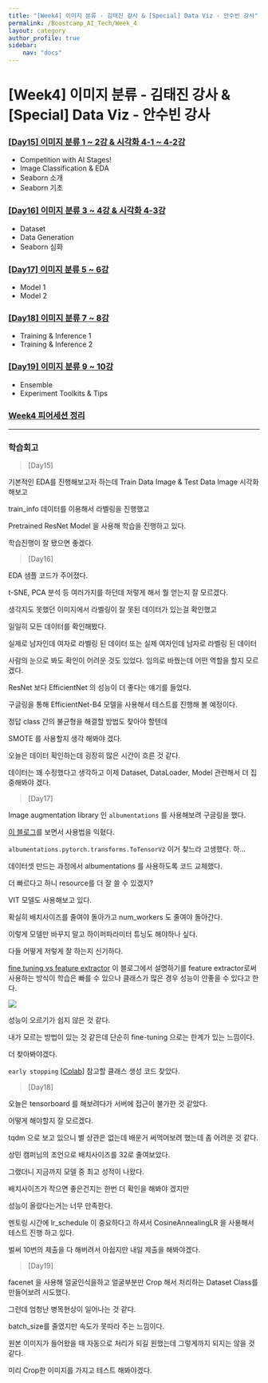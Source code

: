 ```yaml
---
title: "[Week4] 이미지 분류 - 김태진 강사 & [Special] Data Viz - 안수빈 강사"
permalink: /Boostcamp_AI_Tech/Week_4
layout: category
author_profile: true
sidebar:
    nav: "docs"
---
```


# [Week4] 이미지 분류 - 김태진 강사 & [Special] Data Viz - 안수빈 강사

### [[Day15] 이미지 분류 1 ~ 2강 & 시각화 4-1 ~ 4-2강](https://github.com/raki-1203/boostcamp_note/tree/main/Week_4/Day_15)

- Competition with AI Stages!
- Image Classification & EDA
- Seaborn 소개
- Seaborn 기초

### [[Day16] 이미지 분류 3 ~ 4강 & 시각화 4-3강](https://github.com/raki-1203/boostcamp_note/tree/main/Week_4/Day_16)

- Dataset
- Data Generation
- Seaborn 심화

### [[Day17] 이미지 분류 5 ~ 6강](https://github.com/raki-1203/boostcamp_note/tree/main/Week_4/Day_17)

- Model 1
- Model 2

### [[Day18] 이미지 분류 7 ~ 8강](https://github.com/raki-1203/boostcamp_note/tree/main/Week_4/Day_18)

- Training & Inference 1
- Training & Inference 2

### [[Day19] 이미지 분류 9 ~ 10강](https://github.com/raki-1203/boostcamp_note/tree/main/Week_4/Day_19)

- Ensemble
- Experiment Toolkits & Tips

### [Week4 피어세션 정리](https://github.com/raki-1203/Boostcamp_2st_Hot6/tree/main/Meetup-log/week4)

---
### 학습회고

> [Day15]

기본적인 EDA를 진행해보고자 하는데 Train Data Image & Test Data Image 시각화 해보고

train_info 데이터를 이용해서 라벨링을 진행했고

Pretrained ResNet Model 을 사용해 학습을 진행하고 있다.

학습진행이 잘 됐으면 좋겠다.

> [Day16]

EDA 샘플 코드가 주어졌다.

t-SNE, PCA 분석 등 여러가지를 하던데 저렇게 해서 뭘 얻는지 잘 모르겠다.

생각지도 못했던 이미지에서 라벨링이 잘 못된 데이터가 있는걸 확인했고

일일히 모든 데이터를 확인해봤다.

실제로 남자인데 여자로 라벨링 된 데이터 또는 실제 여자인데 남자로 라벨링 된 데이터

사람의 눈으로 봐도 확인이 어려운 것도 있었다. 임의로 바꿨는데 어떤 역할을 할지 모르겠다.

ResNet 보다 EfficientNet 의 성능이 더 좋다는 얘기를 들었다.

구글링을 통해 EfficientNet-B4 모델을 사용해서 테스트를 진행해 볼 예정이다.

정답 class 간의 불균형을 해결할 방법도 찾아야 할텐데

SMOTE 를 사용할지 생각 해봐야 겠다.

오늘은 데이터 확인하는데 굉장히 많은 시간이 흐른 것 같다.

데이터는 꽤 수정했다고 생각하고 이제 Dataset, DataLoader, Model 관련해서 더 집중해봐야 겠다.

> [Day17]

Image augmentation library 인 `albumentations` 를 사용해보려 구글링을 했다.

[이 블로그](https://hoya012.github.io/blog/albumentation_tutorial/)를 보면서 사용법을 익혔다.

`albumentations.pytorch.transforms.ToTensorV2` 이거 찾느라 고생했다. 하...

데이터셋 만드는 과정에서 albumentations 를 사용하도록 코드 교체했다.

더 빠르다고 하니 resource를 더 잘 쓸 수 있겠지?

VIT 모델도 사용해보고 있다.

확실히 배치사이즈를 줄여야 돌아가고 num_workers 도 줄여야 돌아간다.

이렇게 모델만 바꾸지 말고 하이퍼파라미터 튜닝도 해야하나 싶다.

다들 어떻게 저렇게 잘 하는지 신기하다.

[fine tuning vs feature extractor](https://ndb796.tistory.com/552) 이 블로그에서 설명하기를 feature extractor로써 사용하는 방식이 학습은 빠를 수 있으나 클래스가 많은 경우 성능이 안좋을 수 있다고 한다.

![]({{site.url}}/assets/images/2021-08-25-21-57-23.png)

성능이 오르기가 쉽지 않은 것 같다.

내가 모르는 방법이 있는 것 같은데 단순히 fine-tuning 으로는 한계가 있는 느낌이다.

더 찾아봐야겠다.

`early stopping` [[Colab](https://colab.research.google.com/github/sanchit2843/MLBasics/blob/master/IntelClassificationKaggle/Pytorch%20transfer%20learning%20tutorial%20%5B93%25acc%5D.ipynb#scrollTo=6bOxW-Epbi4E)] 참고할 클래스 생성 코드 찾았다.

> [Day18]

오늘은 tensorboard 를 해보려다가 서버에 접근이 불가한 것 같았다.

어떻게 해야할지 잘 모르겠다.

tqdm 으로 보고 있으니 별 상관은 없는데 배운거 써먹어보려 했는데 좀 어려운 것 같다.

상민 캠퍼님의 조언으로 배치사이즈를 32로 줄여보았다.

그랬더니 지금까지 모델 중 최고 성적이 나왔다.

배치사이즈가 작으면 좋은건지는 한번 더 확인을 해봐야 겠지만

성능이 올랐다는거는 너무 만족한다.

멘토링 시간에 lr_schedule 이 중요하다고 하셔서 CosineAnnealingLR 을 사용해서 테스트 진행 하고 있다.

벌써 10번의 제출을 다 해버려서 아쉽지만 내일 제출을 해봐야겠다.

> [Day19]

facenet 을 사용해 얼굴인식을하고 얼굴부분만 Crop 해서 처리하는 Dataset Class를 만들어보려 시도했다.

그런데 엄청난 병목현상이 일어나는 것 같다.

batch_size를 줄였지만 속도가 못따라 주는 느낌이다.

원본 이미지가 들어왔을 때 자동으로 처리가 되길 원했는데 그렇게까지 되지는 않을 것 같다.

미리 Crop한 이미지를 가지고 테스트 해봐야겠다.